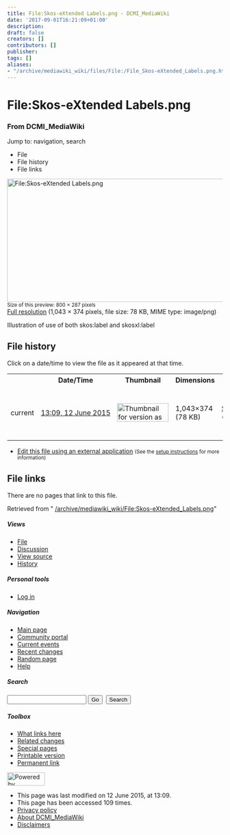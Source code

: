 ```yaml
---
title: File:Skos-eXtended Labels.png - DCMI_MediaWiki
date: '2017-09-01T16:21:09+01:00'
description: 
draft: false
creators: []
contributors: []
publisher: 
tags: []
aliases:
- "/archive/mediawiki_wiki/files/File:/File_Skos-eXtended_Labels.png.html"
---
```


<a id="top"></a>
# File:Skos-eXtended Labels.png

### From DCMI\_MediaWiki

Jump to: navigation, search
<!-- start content -->
- File
- File history
- File links

 [<img alt="File:Skos-eXtended Labels.png" src="/images/5/59/Skos-eXtended_Labels.png" width="800" height="287">](/archive/mediawiki_wiki/files/Skos-eXtended_Labels.png)  
<small>Size of this preview: 800 × 287 pixels</small>  
 [Full resolution](/images/5/59/Skos-eXtended_Labels.png)‎ (1,043 × 374 pixels, file size: 78 KB, MIME type: image/png)

Illustration of use of both skos:label and skosxl:label

<!-- 
NewPP limit report
Preprocessor node count: 1/1000000
Post-expand include size: 0/2097152 bytes
Template argument size: 0/2097152 bytes
Expensive parser function count: 0/100
-->
## File history

Click on a date/time to view the file as it appeared at that time.

<table class="wikitable filehistory">
  <tr>
    <td></td>
    <th>Date/Time</th>
    <th>Thumbnail</th>
    <th>Dimensions</th>
    <th>User</th>
    <th>Comment</th>
  </tr>
  <tr>
    <td>current</td>
    <td class="filehistory-selected" style="white-space: nowrap;"><a href="/archive/mediawiki_wiki/files/Skos-eXtended_Labels.png">13:09, 12 June 2015</a></td>
    <td><a href="/images/5/59/Skos-eXtended_Labels.png"><img alt="Thumbnail for version as of 13:09, 12 June 2015" src="/images/5/59/Skos-eXtended_Labels.png" width="120" height="43"></a></td>
    <td>1,043×374 <span style="white-space: nowrap;">(78 KB)</span>
    </td>
    <td>
      <a href="/index.php?title=User:StuartSutton&amp;action=edit&amp;redlink=1" class="new mw-userlink" title="User:StuartSutton (page does not exist)">StuartSutton</a> <span style="white-space: nowrap;"> <span class="mw-usertoollinks">(<a href="/index.php?title=User_talk:StuartSutton&amp;action=edit&amp;redlink=1" class="new" title="User talk:StuartSutton (page does not exist)">Talk</a> | <a href="/index.php/Special:Contributions/StuartSutton" title="Special:Contributions/StuartSutton">contribs</a>)</span></span>
    </td>
    <td> <span class="comment">(Illustration of use of both skos:label and skosxl:label)</span>
    </td>
  </tr>
</table>

  

- [Edit this file using an external application](/index.php?title=File:Skos-eXtended_Labels.png&action=edit&externaledit=true&mode=file "File:Skos-eXtended Labels.png") <small>(See the <a href="http://www.mediawiki.org/wiki/Manual:External_editors" class="external text" rel="nofollow">setup instructions</a> for more information)</small>

## File links

There are no pages that link to this file.

Retrieved from " [/archive/mediawiki_wiki/File:Skos-eXtended\_Labels.png](/archive/mediawiki_wiki/files/File:/File:Skos-eXtended_Labels.png.html)"

<!-- end content -->

##### Views

- [File](/archive/mediawiki_wiki/files/File:/File:Skos-eXtended_Labels.png.html "View the file page [c]")
- [Discussion](/index.php?title=File_talk:Skos-eXtended_Labels.png&action=edit&redlink=1 "Discussion about the content page [t]")
- [View source](/index.php?title=File:Skos-eXtended_Labels.png&action=edit "This page is protected.
You can view its source [e]")
- [History](/index.php?title=File:Skos-eXtended_Labels.png&action=history "Past revisions of this page [h]")

##### Personal tools

- [Log in](/index.php?title=Special:UserLogin&returnto=File:Skos-eXtended_Labels.png "You are encouraged to log in; however, it is not mandatory [o]")

<script type="text/javascript"> if (window.isMSIE55) fixalpha(); </script>

##### Navigation

- [Main page](/index.php/Main_Page "Visit the main page [z]")
- [Community portal](/index.php/DCMI_MediaWiki:Community_portal "About the project, what you can do, where to find things")
- [Current events](/index.php/DCMI_MediaWiki:Current_events "Find background information on current events")
- [Recent changes](/index.php/Special:RecentChanges "The list of recent changes in the wiki [r]")
- [Random page](/index.php/Special:Random "Load a random page [x]")
- [Help](/index.php/Help:Contents "The place to find out")

##### <label for="searchInput">Search</label>

<form action="/index.php" id="searchform">
				<input type="hidden" name="title" value="Special:Search">
				<input id="searchInput" title="Search DCMI_MediaWiki" accesskey="f" type="search" name="search">
				<input type="submit" name="go" class="searchButton" id="searchGoButton" value="Go" title="Go to a page with this exact name if exists"> 
				<input type="submit" name="fulltext" class="searchButton" id="mw-searchButton" value="Search" title="Search the pages for this text">
			</form>

##### Toolbox

- [What links here](/index.php/Special:WhatLinksHere/File:Skos-eXtended_Labels.png "List of all wiki pages that link here [j]")
- [Related changes](/index.php/Special:RecentChangesLinked/File:Skos-eXtended_Labels.png "Recent changes in pages linked from this page [k]")
- [Special pages](/index.php/Special:SpecialPages "List of all special pages [q]")
- [Printable version](/index.php?title=File:Skos-eXtended_Labels.png&printable=yes "Printable version of this page [p]")
- [Permanent link](/index.php?title=File:Skos-eXtended_Labels.png&oldid=9638 "Permanent link to this revision of the page")

<!-- end of the left (by default at least) column -->

 [<img src="/skins/common/images/poweredby_mediawiki_88x31.png" height="31" width="88" alt="Powered by MediaWiki">](http://www.mediawiki.org/)

- This page was last modified on 12 June 2015, at 13:09.
- This page has been accessed 109 times.
- [Privacy policy](/index.php/DCMI_MediaWiki:Privacy_policy "DCMI MediaWiki:Privacy policy")
- [About DCMI\_MediaWiki](/index.php/DCMI_MediaWiki:About "DCMI MediaWiki:About")
- [Disclaimers](/index.php/DCMI_MediaWiki:General_disclaimer "DCMI MediaWiki:General disclaimer")

<script>if (window.runOnloadHook) runOnloadHook();</script><!-- Served in 0.458 secs. -->
